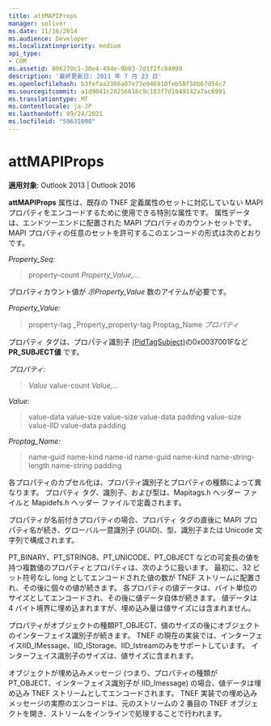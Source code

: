 ```yaml
---
title: attMAPIProps
manager: soliver
ms.date: 11/16/2014
ms.audience: Developer
ms.localizationpriority: medium
api_type:
- COM
ms.assetid: 806270c1-30e4-494e-9b03-7d1f2fc04099
description: '最終更新日: 2011 年 7 月 23 日'
ms.openlocfilehash: b3fefaa2308a07e73e946910feb58f58b67d54c7
ms.sourcegitcommit: a1d9041c20256616c9c183f7d1049142a7ac6991
ms.translationtype: MT
ms.contentlocale: ja-JP
ms.lasthandoff: 09/24/2021
ms.locfileid: "59631098"
---
```

# <a name="attmapiprops"></a>attMAPIProps

  
  
**適用対象**: Outlook 2013 | Outlook 2016 
  
**attMAPIProps** 属性は、既存の TNEF 定義属性のセットに対応していない MAPI プロパティをエンコードするために使用できる特別な属性です。 属性データは、エンドツーエンドに配置された MAPI プロパティのカウントセットです。 MAPI プロパティの任意のセットを許可するこのエンコードの形式は次のとおりです。  
  
 _Property_Seq:_
  
> property-count  _Property_Value,..._
    
プロパティカウント値が  _示Property_Value_ 数のアイテムが必要です。 
  
 _Property_Value:_
  
> property-tag _Property_property-tag Proptag_Name  _プロパティ_
    
プロパティ タグは、プロパティ識別子 [(PidTagSubject)](pidtagsubject-canonical-property.md)の0x0037001Fなど **PR_SUBJECT値** です。
  
 _プロパティ:_
  
>  _Value_ value-count  _Value,..._
    
 _Value:_
  
> value-data value-size value-size value-data padding value-size value-IID value-data padding
    
 _Proptag_Name:_
  
> name-guid name-kind name-id name-guid name-kind name-string-length name-string padding
    
各プロパティのカプセル化は、プロパティ識別子とプロパティの種類によって異なります。 プロパティ タグ、識別子、および型は、Mapitags.h ヘッダー ファイルと Mapidefs.h ヘッダー ファイルで定義されます。
  
プロパティが名前付きプロパティの場合、プロパティ タグの直後に MAPI プロパティ名が続き、グローバル一意識別子 (GUID)、型、識別子または Unicode 文字列で構成されます。
  
PT_BINARY、PT_STRING8、PT_UNICODE、PT_OBJECT などの可変長の値を持つ複数値のプロパティとプロパティは、次のように扱います。 最初に、32 ビット符号なし long としてエンコードされた値の数が TNEF ストリームに配置され、その後に個々の値が続きます。 各プロパティの値データは、バイト単位のサイズとしてエンコードされ、その後に値データ自体が続きます。 値データは 4 バイト境界に埋め込まれますが、埋め込み量は値サイズには含まれません。
  
プロパティがオブジェクトの種類PT_OBJECT、値のサイズの後にオブジェクトのインターフェイス識別子が続きます。 TNEF の現在の実装では、インターフェイスIID_IMessage、IID_IStorage、IID_Istreamのみをサポートしています。 インターフェイス識別子のサイズは、値サイズに含まれます。
  
オブジェクトが埋め込みメッセージ (つまり、プロパティの種類が PT_OBJECT、インターフェイス識別子が IID_Imessage) の場合、値データは埋め込み TNEF ストリームとしてエンコードされます。 TNEF 実装での埋め込みメッセージの実際のエンコードは、元のストリームの 2 番目の TNEF オブジェクトを開き、ストリームをインラインで処理することで行われます。
  

